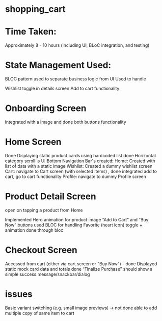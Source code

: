 # shopping_cart

# Time Taken:

Approximately 8 - 10 hours (including UI, BLoC integration, and testing)

# State Management Used:

BLOC pattern used to separate business logic from UI
Used to handle

Wishlist toggle in details screen
Add to cart functionality
# Onboarding Screen
integrated with a image and done both buttons functionality

# Home Screen
 Done Displaying static product cards using hardcoded list
 done Horizontal category scroll is UI 
Bottom Navigation Bar's created:
 Home: Created with list of data with a static image
 Wishlist: Created a dummy wishlist screen
 Cart: navigate to Cart screen (with selected items) , done integrated add to cart, go to cart functionality
 Profile: navigate to dummy Profile screen

# Product Detail Screen
open on tapping a product from Home

Implemented Hero animation for product image
“Add to Cart” and “Buy Now” buttons used BLOC for handling
Favorite (heart icon) toggle + animation done through bloc



# Checkout Screen
 Accessed from cart (either via cart screen or "Buy Now") - done
 Displayed static mock card data and totals
done  “Finalize Purchase” should show a simple success message/snackbar/dialog


# issues
Basic variant switching (e.g. small image previews) -> not done
able to add multiple copy of same item to cart

